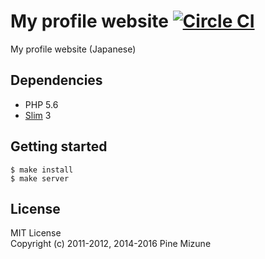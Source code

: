 # My profile website [![Circle CI](https://circleci.com/gh/pine613/profile-website/tree/master.svg?style=svg)](https://circleci.com/gh/pine613/profile-website/tree/master)

My profile website (Japanese)

## Dependencies

- PHP 5.6
- [Slim](http://www.slimframework.com/) 3

## Getting started

```
$ make install
$ make server
```

## License
MIT License<br />
Copyright (c) 2011-2012, 2014-2016 Pine Mizune

